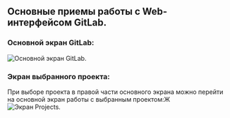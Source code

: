 ## Основные приемы работы с Web-интерфейсом GitLab.

### Основной экран GitLab:  
![Основной экран GitLab.](/gtnn/1-dashboard.jpg)

### Экран выбранного проекта: 
При выборе проекта в правой части основного экрана можно перейти на основной экран работы с выбранным проектом:Ж  
![Экран Projects.](/gtnn/2-projects.jpg)
